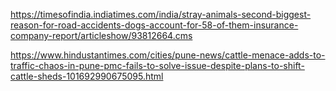 https://timesofindia.indiatimes.com/india/stray-animals-second-biggest-reason-for-road-accidents-dogs-account-for-58-of-them-insurance-company-report/articleshow/93812664.cms

https://www.hindustantimes.com/cities/pune-news/cattle-menace-adds-to-traffic-chaos-in-pune-pmc-fails-to-solve-issue-despite-plans-to-shift-cattle-sheds-101692990675095.html